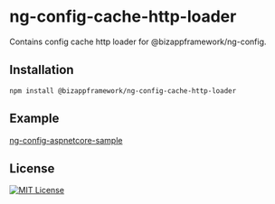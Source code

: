 ng-config-cache-http-loader
=====================

Contains config cache http loader for @bizappframework/ng-config.

Installation
---------------

```
npm install @bizappframework/ng-config-cache-http-loader
```

Example
---------------

[ng-config-aspnetcore-sample](https://github.com/BizAppFramework/ng-config/tree/master/samples/ng-config-aspnetcore-sample)

License
---------------

[![MIT License](https://img.shields.io/badge/license-MIT-blue.svg?style=flat)](/LICENSE)